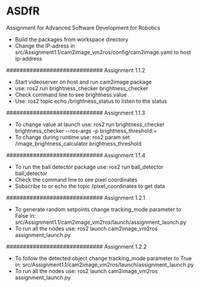 # ASDfR
Assignment for Advanced Software Development for Robotics

- Build the packages from workspace directory
- Change the IP-adress in src/Assignment1.1/cam2image_vm2ros/config/cam2image.yaml to host ip-address 

#############################
Assignment 1.1.2 
- Start videoserver on host and run cam2image package
- use: ros2 run brightness_checker brightness_checker
- Check command line to see brightness value
- Use: ros2 topic echo /brightness_status to listen to the status

#############################
Assignment 1.1.3
- To change value at launch use: ros2 run brightness_checker brightness_checker --ros-args -p brightness_threshold:=<value>
- To change during runtime use: ros2 param set /image_brightness_calculator brightness_threshold <value>

#############################
Assignment 1.1.4
- To run the ball detector package use: ros2 run ball_detector ball_detector 
- Check the command line to see pixel coordinates
- Subscribe to or echo the topic /pixel_coordinates to get data

#############################
Assignment 1.2.1
- To generate random setpoints change tracking_mode parameter to False in: src/Assignment1.1/cam2image_vm2ros/launch/assignment_launch.py
- To run all the nodes use: ros2 launch cam2image_vm2ros assignment_launch.py

#############################
Assignment 1.2.2
- To follow the detected object change tracking_mode parameter to True in: src/Assignment1.1/cam2image_vm2ros/launch/assignment_launch.py
- To run all the nodes use: ros2 launch cam2image_vm2ros assignment_launch.py 